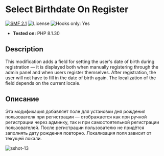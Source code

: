 # Select Birthdate On Register
[![SMF 2.1](https://img.shields.io/badge/SMF-2.1-ed6033.svg?style=flat)](https://github.com/SimpleMachines/SMF2.1)
![License](https://img.shields.io/github/license/dragomano/select-birthdate-on-register)
![Hooks only: Yes](https://img.shields.io/badge/Hooks%20only-YES-blue)

* **Tested on:** PHP 8.1.30

## Description
This modification adds a field for setting the user's date of birth during registration — it is displayed both when manually registering through the admin panel and when users register themselves. After registration, the user will not have to fill in the date of birth again. The localization of the field depends on the current locale.

## Описание
Эта модификация добавляет поле для установки дня рождения пользователя при регистрации — отображается как при ручной регистрации через админку, так и при самостоятельной регистрации пользователей. После регистрации пользователю не придётся заполнять дату рождения повторно. Локализация поля зависит от текущей локали.

![sshot-13](https://github.com/user-attachments/assets/fda53e66-7454-41e0-9844-038002b793b1)

